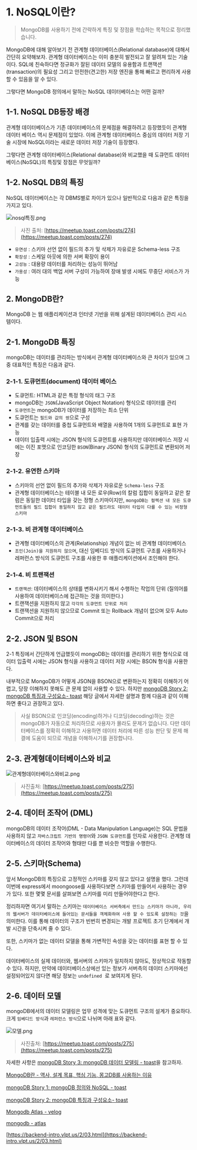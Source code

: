 # 1. NoSQL이란?

> MongoDB를 사용하기 전에 간략하게 특징 및 장점을 학습하는 목적으로 정리했습니다.

MongoDB에 대해 알아보기 전 관계형 데이터베이스(Relational database)에 대해서 간단히 요약해보자. 관계형 데이터베이스는 이미 충분히 발전되고 잘 알려져 있는 기술이다. SQL에 친숙하다면 정규화가 잘된 데이터 모델의 유용함과 트랜잭션(transaction)의 필요성 그리고 안전한(견고한) 저장 엔진을 통해 빠르고 편리하게 사용할 수 있음을 알 수 있다.

그렇다면 MongoDB 정의에서 말하는 NoSQL 데이터베이스는 어떤 걸까?

## 1-1. NoSQL DB등장 배경

관계형 데이터베이스가 기존 데이터베이스의 문제점을 해결하려고 등장했듯이 관계형 데이터 베이스 역시 문제점이 있었다. 이에 관계형 데이터베이스 중심의 데이터 저장 기술 시장에 NoSQL이라는 새로운 데이터 저장 기술이 등장했다.

그렇다면 관계형 데이터베이스(Relational database)와 비교했을 때 도큐먼트 데이터베이스(NoSQL)의 특징및 장점은 무엇일까?

## 1-2. NoSQL DB의 특징

NoSQL 데이터베이스는 각 DBMS별로 차이가 있으나 일반적으로 다음과 같은 특징을 가지고 있다.

![nosql특징.png](./image/nosql%ED%8A%B9%EC%A7%95.png)

> 사진 출처: [https://meetup.toast.com/posts/274](https://meetup.toast.com/posts/274)

- `유연성` : 스키마 선언 없이 필드의 추가 및 삭제가 자유로운 Schema-less 구조
- `확장성` : 스케일 아웃에 의한 서버 확장이 용이
- `고성능` : 대용량 데이터를 처리하는 성능이 뛰어남
- `가용성` : 여러 대의 백업 서버 구성이 가능하여 장애 발생 시에도 무중단 서비스가 가능

## 2. MongoDB란?

MongoDB 는 웹 애플리케이션과 인터넷 기반을 위해 설계된 데이터베이스 관리 시스템이다.

## 2-1. MongoDB 특징

mongoDB는 데이터를 관리하는 방식에서 관계형 데이터베이스와 큰 차이가 있으며 그중 대표적인 특징은 다음과 같다.

### 2-1-1. 도큐먼트(document) 데이터 베이스

- 도큐먼트: HTML과 같은 특정 형식의 태그 구조
- mongoDB는 `JSON`(JavaScript Object Notation) 형식으로 데이터를 관리
- `도큐먼트`는 mongoDB가 데이터를 저장하는 최소 단위
- 도큐먼트는 `필드와 값의 쌍`으로 구성
- 관계를 갖는 데이터를 중첩 도큐먼트와 배열을 사용하여 1개의 도큐먼트로 표현 가능
- 데이터 입출력 시에는 JSON 형식의 도큐먼트를 사용하지만 데이터베이스 저장 시에는 이진 포맷으로 인코딩한 `BSON`(Binary JSON) 형식의 도큐먼트로 변환되어 저장

### 2-1-2. 유연한 스키마

- 스키마의 선언 없이 필드의 추가와 삭제가 자유로운 `Schema-less` 구조
- 관계형 데이터베이스는 테이블 내 모든 로우(Row)의 칼럼 집합이 동일하고 같은 칼럼은 동일한 데이터 타입을 갖는 정형 스키마이지만, `mongoDB는 컬렉션 내 모든 도큐먼트들의 필드 집합이 동일하지 않고 같은 필드라도 데이터 타입이 다를 수 있는 비정형 스키마`

### 2-1-3. 비 관계형 데이터베이스

- 관계형 데이터베이스의 관계(Relationship) 개념이 없는 비 관계형 데이터베이스
- `조인(Join)을 지원하지 않으며`, 대신 임베디드 방식의 도큐먼트 구조를 사용하거나 레퍼런스 방식의 도큐먼트 구조를 사용한 후 애플리케이션에서 조인해야 한다.

### 2-1-4. 비 트랜잭션

- `트랜잭션`: 데이터베이스의 상태를 변화시키기 해서 수행하는 작업의 단위 (질의어를 사용하여 데이터베이스에 접근하는 것을 의미한다.)
- 트랜잭션을 지원하지 않고 `각각의 도큐먼트 단위로 처리`
- 트랜잭션을 지원하지 않으므로 Commit 또는 Rollback 개념이 없으며 모두 Auto Commit으로 처리

## 2-2. **JSON 및 BSON**

2-1 특징에서 간단하게 언급했듯이 mongoDB는 데이터를 관리하기 위한 형식으로 데이터 입출력 시에는 JSON 형식을 사용하고 데이터 저장 시에는 BSON 형식을 사용한다.

내부적으로 MongoDB가 어떻게 JSON을 BSON으로 변환하는지 정확히 이해하기 어렵고, 당장 이해하지 못해도 큰 문제 없이 사용할 수 있다. 하지만 [mongoDB Story 2: mongoDB 특징과 구성요소- toast](https://meetup.toast.com/posts/275) 해당 글에서 자세한 설명과 함께 다음과 같이 이해하면 좋다고 권장하고 있다.

> 사실 BSON으로 인코딩(encoding)하거나 디코딩(decoding)하는 것은 mongoDB가 자동으로 처리하므로 사용자가 몰라도 문제가 없습니다. 다만 데이터베이스를 정확히 이해하고 사용하면 데이터 처리에 따른 성능 판단 및 문제 해결에 도움이 되므로 개념을 이해하시기를 권장합니다.

## 2-3. 관계형데이터베이스와 비교

![관계형데이터베이스와비교.png](./image/%EA%B4%80%EA%B3%84%ED%98%95%EB%8D%B0%EC%9D%B4%ED%84%B0%EB%B2%A0%EC%9D%B4%EC%8A%A4%EC%99%80%EB%B9%84%EA%B5%90.png)

> 사진출처: [https://meetup.toast.com/posts/275](https://meetup.toast.com/posts/275)

## 2-4. 데이터 조작어 (DML)

mongoDB의 데이터 조작어(DML - Data Manipulation Language)는 SQL 문법을 사용하지 않고 `자바스크립트 기반의 명령어`와 `JSON 도큐먼트`를 인자로 사용한다. 관계형 데이터베이스의 데이터 조작어와 형태만 다를 뿐 비슷한 역할을 수행한다.

## 2-5. 스키마(Schema)

앞서 MongoDB의 특징으로 고정적인 스키마를 갖지 않고 있다고 설명을 했다. 그런데 이번에 express에서 moongoose를 사용하다보면 스키마를 만들어서 사용하는 경우가 있다. 또한 몇몇 문서를 살펴보면 스키마를 미리 만들어야한다고 한다.

정리하자면 여기서 말하는 스키마는 `데이터베이스 서버측에서 만드는 스키마가 아니라, 우리의 웹서버가 데이터베이스에 들어있는 문서들을 객체화하여 사용 할 수 있도록 설정하는 것`을 의미한다. 이를 통해 데이터의 구조가 빈번히 변경되는 개발 프로젝트 초기 단계에서 개발 시간을 단축시켜 줄 수 있다.

또한, 스키마가 없는 데이터 모델을 통해 가변적인 속성을 갖는 데이터를 표현 할 수 있다.

데이터베이스의 실제 데이터와, 웹서버의 스키마가 일치하지 않아도, 정상적으로 작동할 수 있다. 하지만, 만약에 데이터베이스상에선 있는 정보가 서버측의 데이터 스키마에선 설정되어있지 않다면 해당 정보는 `undefined`
 로 보여지게 된다.

## 2-6. 데이터 모델

mongoDB에서의 데이터 모델링은 업무 성격에 맞는 도큐먼트 구조의 설계가 중요하다. 크게 `임베디드 방식`과 `레퍼런스 방식`으로 나뉘며 아래 표와 같다.

![모델.png](./image/%EB%AA%A8%EB%8D%B8.png)

> 사진출처: [https://meetup.toast.com/posts/275](https://meetup.toast.com/posts/275)

자세한 사항은 [mongoDB Story 3: mongoDB 데이터 모델링 - toast](https://meetup.toast.com/posts/276)을 참고하자.

[MongoDB란 - 역사, 설계 목표, 핵심 기능, 몽고DB를 사용하는 이유](https://hoing.io/archives/1379)

[mongoDB Story 1: mongoDB 정의와 NoSQL - toast](https://meetup.toast.com/posts/274)

[mongoDB Story 2: mongoDB 특징과 구성요소- toast](https://meetup.toast.com/posts/275)

[Mongodb Atlas - velog](https://velog.io/@zlor26/Mongodb-Atlas)

[mongodb - atlas](https://www.mongodb.com/atlas/database)

[https://backend-intro.vlpt.us/2/03.html](https://backend-intro.vlpt.us/2/03.html)

